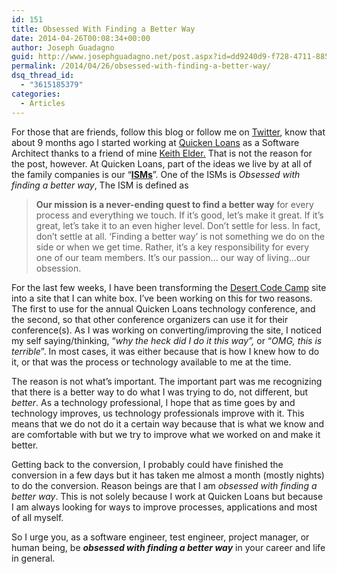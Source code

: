 ```yaml
---
id: 151
title: Obsessed With Finding a Better Way
date: 2014-04-26T00:08:34+00:00
author: Joseph Guadagno
guid: http://www.josephguadagno.net/post.aspx?id=dd9240d9-f728-4711-885a-b6ecd5795a07
permalink: /2014/04/26/obsessed-with-finding-a-better-way/
dsq_thread_id:
  - "3615185379"
categories:
  - Articles
---
```

For those that are friends, follow this blog or follow me on [Twitter](http://www.twitter.com/jguadagno), know that about 9 months ago I started working at [Quicken Loans](http://www.quickenloans.com) as a Software Architect thanks to a friend of mine [Keith Elder.](http://keithelder.net/)  That is not the reason for the post, however.  At Quicken Loans, part of the ideas we live by at all of the family companies is our “**[ISMs](http://www.quickenloans.com/press-room/fast-facts/our-isms/)**”. One of the ISMs is _Obsessed with finding a better way_, The ISM is defined as

> **Our mission is a never-ending quest to find a better way** for every process and everything we touch. If it’s good, let’s make it great. If it’s great, let’s take it to an even higher level. Don’t settle for less. In fact, don’t settle at all. ‘Finding a better way’ is not something we do on the side or when we get time. Rather, it’s a key responsibility for every one of our team members. It’s our passion… our way of living…our obsession.

For the last few weeks, I have been transforming the [Desert Code Camp](http://www.desertcodecamp.com) site into a site that I can white box. I’ve been working on this for two reasons. The first to use for the annual Quicken Loans technology conference, and the second, so that other conference organizers can use it for their conference(s).  As I was working on converting/improving the site, I noticed my self saying/thinking, “_why the heck did I do it this way”,_ or “_OMG, this is terrible_”.  In most cases, it was either because that is how I knew how to do it, or that was the process or technology available to me at the time. 

The reason is not what’s important.  The important part was me recognizing that there is a better way to do what I was trying to do, not different, but _better_.  As a technology professional, I hope that as time goes by and technology improves, us technology professionals improve with it.  This means that we do not do it a certain way because that is what we know and are comfortable with but we try to improve what we worked on and make it better.

Getting back to the conversion, I probably could have finished the conversion in a few days but it has taken me almost a month (mostly nights) to do the conversion.  Reason beings are that I am _obsessed with finding a better way_. This is not solely because I work at Quicken Loans but because I am always looking for ways to improve processes, applications and most of all myself.

So I urge you, as a software engineer, test engineer, project manager, or human being, be **_obsessed with finding a better way_** in your career and life in general.